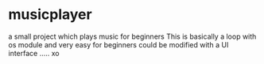 # musicplayer
a small project which plays music for beginners
This is basically a loop with os module and very easy  for beginners
could be modified with a UI interface .....
xo
